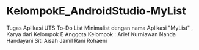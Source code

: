 # KelompokE_AndroidStudio-MyList
Tugas Aplikasi UTS To-Do List Minimalist dengan nama Aplikasi "MyList" , Karya dari Kelompok E  Anggota Kelompok :      Arief Kurniawan     Nanda Handayani     Siti Aisah Jamil     Rani Rohaeni

